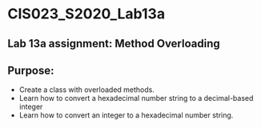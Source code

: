 # CIS023_S2020_Lab13a
## Lab 13a assignment: Method Overloading
## __Purpose:__
- Create a class with overloaded methods.
- Learn how to convert a hexadecimal number string to a decimal-based integer
- Learn how to convert an integer to a hexadecimal number string.

